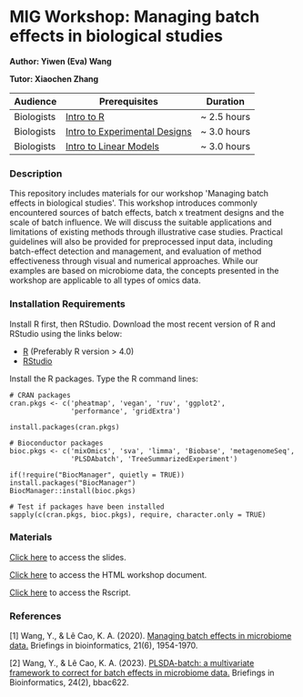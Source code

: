 # MIG Workshop: Managing batch effects in biological studies

**Author: Yiwen (Eva) Wang**

**Tutor: Xiaochen Zhang**

| Audience      | Prerequisites | Duration    |
| ------------- | ------------- | ----------- |
| Biologists    | [Intro to R](https://melbintgen.github.io/intro-to-r/intro_r_biologists.html)          |~ 2.5 hours    |
| Biologists    | [Intro to Experimental Designs](https://github.com/melbintgen/intro-to-experimental-design)          |~ 3.0 hours    |
| Biologists    | [Intro to Linear Models](https://melbintgen.github.io/intro-to-linear-models/linear_models.html)          |~ 3.0 hours    |

### Description

This repository includes materials for our workshop 'Managing batch effects in biological studies'. This workshop introduces commonly encountered sources of batch effects, batch x treatment designs and the scale of batch influence. We will discuss the suitable applications and limitations of existing methods through illustrative case studies. Practical guidelines will also be provided for preprocessed input data, including batch-effect detection and management, and evaluation of method effectiveness through visual and numerical approaches. While our examples are based on microbiome data, the concepts presented in the workshop are applicable to all types of omics data.

### Installation Requirements

Install R first, then RStudio. Download the most recent version of R and RStudio using the links below:
- [R](https://cran.r-project.org/) (Preferably R version > 4.0)
- [RStudio](https://posit.co/download/rstudio-desktop/#download)

Install the R packages.
Type the R command lines:
``` 
# CRAN packages
cran.pkgs <- c('pheatmap', 'vegan', 'ruv', 'ggplot2', 
               'performance', 'gridExtra')

install.packages(cran.pkgs)

# Bioconductor packages
bioc.pkgs <- c('mixOmics', 'sva', 'limma', 'Biobase', 'metagenomeSeq', 
               'PLSDAbatch', 'TreeSummarizedExperiment')

if(!require("BiocManager", quietly = TRUE)) install.packages("BiocManager")
BiocManager::install(bioc.pkgs)  

# Test if packages have been installed
sapply(c(cran.pkgs, bioc.pkgs), require, character.only = TRUE)

```


### Materials

[Click here](https://melbintgen.github.io/Batch-effect-management/Batch_effect_management_slides.pdf) to access the slides.

[Click here](https://melbintgen.github.io/Batch-effect-management/docs/Batch_effect_management.html) to access the HTML workshop document.

[Click here](https://melbintgen.github.io/Batch-effect-management/docs/Batch_effect_management_practice.R) to access the Rscript.


### References
[1] Wang, Y., & Lê Cao, K. A. (2020). [Managing batch effects in microbiome data.](https://academic.oup.com/bib/article/21/6/1954/5643537) Briefings in bioinformatics, 21(6), 1954-1970.

[2] Wang, Y., & Lê Cao, K. A. (2023). [PLSDA-batch: a multivariate framework to correct for batch effects in microbiome data.](https://academic.oup.com/bib/article/24/2/bbac622/6991121) Briefings in Bioinformatics, 24(2), bbac622.
